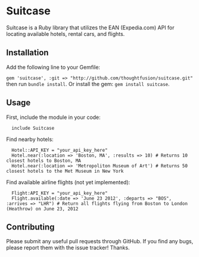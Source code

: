Suitcase
========

Suitcase is a Ruby library that utilizes the EAN (Expedia.com) API for locating available hotels, rental cars, and flights.

Installation
------------

Add the following line to your Gemfile:

`gem 'suitcase', :git => "http://github.com/thoughtfusion/suitcase.git"` then run `bundle install`. Or install the gem: `gem install suitcase`.


Usage
-----

First, include the module in your code:

      include Suitcase

Find nearby hotels:

      Hotel::API_KEY = "your_api_key_here"
      Hotel.near(:location => 'Boston, MA', :results => 10) # Returns 10 closest hotels to Boston, MA
      Hotel.near(:location => 'Metropoliton Museum of Art') # Returns 50 closest hotels to the Met Museum in New York

Find available airline flights (not yet implemented):

      Flight:API_KEY = "your_api_key_here"
      Flight.available(:date => 'June 23 2012', :departs => "BOS", :arrives => "LHR") # Return all flights flying from Boston to London (Heathrow) on June 23, 2012

Contributing
------------
Please submit any useful pull requests through GitHub. If you find any bugs, please report them with the issue tracker! Thanks.

